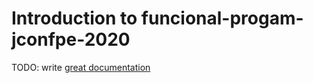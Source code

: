 # Introduction to funcional-progam-jconfpe-2020

TODO: write [great documentation](http://jacobian.org/writing/what-to-write/)
